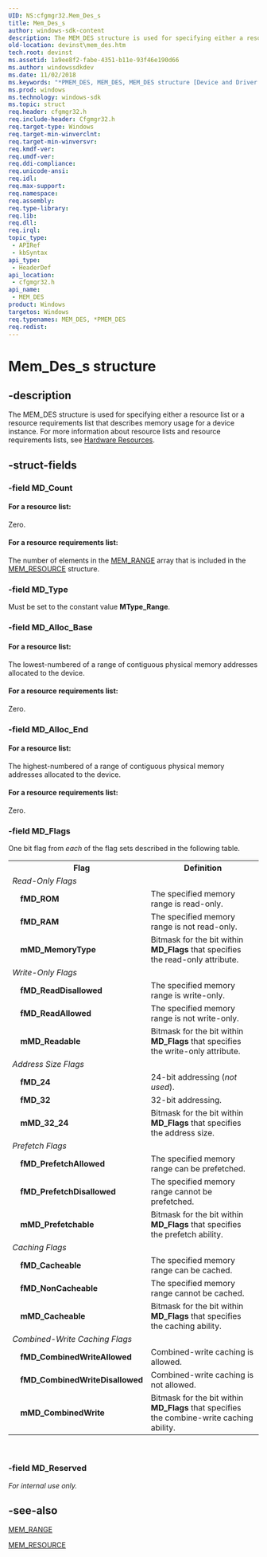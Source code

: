 ```yaml
---
UID: NS:cfgmgr32.Mem_Des_s
title: Mem_Des_s
author: windows-sdk-content
description: The MEM_DES structure is used for specifying either a resource list or a resource requirements list that describes memory usage for a device instance. For more information about resource lists and resource requirements lists, see Hardware Resources.
old-location: devinst\mem_des.htm
tech.root: devinst
ms.assetid: 1a9ee8f2-fabe-4351-b11e-93f46e190d66
ms.author: windowssdkdev
ms.date: 11/02/2018
ms.keywords: "*PMEM_DES, MEM_DES, MEM_DES structure [Device and Driver Installation], Mem_Des_s, PMEM_DES, PMEM_DES structure pointer [Device and Driver Installation], cfgmgr32/MEM_DES, cfgmgr32/PMEM_DES, cfgmgrst_cdbb69b5-e18f-4721-bb66-c6160d959f10.xml, devinst.mem_des"
ms.prod: windows
ms.technology: windows-sdk
ms.topic: struct
req.header: cfgmgr32.h
req.include-header: Cfgmgr32.h
req.target-type: Windows
req.target-min-winverclnt: 
req.target-min-winversvr: 
req.kmdf-ver: 
req.umdf-ver: 
req.ddi-compliance: 
req.unicode-ansi: 
req.idl: 
req.max-support: 
req.namespace: 
req.assembly: 
req.type-library: 
req.lib: 
req.dll: 
req.irql: 
topic_type:
 - APIRef
 - kbSyntax
api_type:
 - HeaderDef
api_location:
 - cfgmgr32.h
api_name:
 - MEM_DES
product: Windows
targetos: Windows
req.typenames: MEM_DES, *PMEM_DES
req.redist: 
---
```


# Mem_Des_s structure


## -description


The MEM_DES structure is used for specifying either a resource list or a resource requirements list that describes memory usage for a device instance. For more information about resource lists and resource requirements lists, see <a href="https://msdn.microsoft.com/c7a6997b-34f9-4dd9-b384-2321a8b5ce54">Hardware Resources</a>.


## -struct-fields




### -field MD_Count





#### For a resource list:

Zero.



#### For a resource requirements list:

The number of elements in the <a href="https://msdn.microsoft.com/a31ae199-8f4a-4d1f-891c-f1dc11a4edde">MEM_RANGE</a> array that is included in the <a href="https://msdn.microsoft.com/42ecd736-abd3-4ac8-82bb-6bb69af1d96d">MEM_RESOURCE</a> structure.


### -field MD_Type

Must be set to the constant value <b>MType_Range</b>.


### -field MD_Alloc_Base





#### For a resource list:

The lowest-numbered of a range of contiguous physical memory addresses allocated to the device.



#### For a resource requirements list:

Zero.


### -field MD_Alloc_End





#### For a resource list:

The highest-numbered of a range of contiguous physical memory addresses allocated to the device.



#### For a resource requirements list:

Zero.


### -field MD_Flags

One bit flag from <i>each</i> of the flag sets described in the following table.

<table>
<tr>
<th></th>
<th>Flag</th>
<th>Definition</th>
</tr>
<tr>
<td colspan="2">
<i>Read-Only Flags</i>

</td>
<td></td>
</tr>
<tr>
<td></td>
<td>
<b>fMD_ROM</b>

</td>
<td>
The specified memory range is read-only.

</td>
</tr>
<tr>
<td></td>
<td>
<b>fMD_RAM</b>

</td>
<td>
The specified memory range is not read-only.

</td>
</tr>
<tr>
<td></td>
<td>
<b>mMD_MemoryType</b>

</td>
<td>
Bitmask for the bit within <b>MD_Flags</b> that specifies the read-only attribute.

</td>
</tr>
<tr>
<td colspan="2">
<i>Write-Only Flags</i>

</td>
<td></td>
</tr>
<tr>
<td></td>
<td>
<b>fMD_ReadDisallowed</b>

</td>
<td>
The specified memory range is write-only.

</td>
</tr>
<tr>
<td></td>
<td>
<b>fMD_ReadAllowed</b>

</td>
<td>
The specified memory range is not write-only.

</td>
</tr>
<tr>
<td></td>
<td>
<b>mMD_Readable</b>

</td>
<td>
Bitmask for the bit within <b>MD_Flags</b> that specifies the write-only attribute.

</td>
</tr>
<tr>
<td colspan="2">
<i>Address Size Flags</i>

</td>
<td></td>
</tr>
<tr>
<td></td>
<td>
<b>fMD_24</b>

</td>
<td>
24-bit addressing (<i>not used</i>).

</td>
</tr>
<tr>
<td></td>
<td>
<b>fMD_32</b>

</td>
<td>
32-bit addressing.

</td>
</tr>
<tr>
<td></td>
<td>
<b>mMD_32_24</b>

</td>
<td>
Bitmask for the bit within <b>MD_Flags</b> that specifies the address size.

</td>
</tr>
<tr>
<td colspan="2">
<i>Prefetch Flags</i>

</td>
<td></td>
</tr>
<tr>
<td></td>
<td>
<b>fMD_PrefetchAllowed</b>

</td>
<td>
The specified memory range can be prefetched.

</td>
</tr>
<tr>
<td></td>
<td>
<b>fMD_PrefetchDisallowed</b>

</td>
<td>
The specified memory range cannot be prefetched.

</td>
</tr>
<tr>
<td></td>
<td>
<b>mMD_Prefetchable</b>

</td>
<td>
Bitmask for the bit within <b>MD_Flags</b> that specifies the prefetch ability.

</td>
</tr>
<tr>
<td colspan="2">
<i>Caching Flags</i>

</td>
<td></td>
</tr>
<tr>
<td></td>
<td>
<b>fMD_Cacheable</b>

</td>
<td>
The specified memory range can be cached.

</td>
</tr>
<tr>
<td></td>
<td>
<b>fMD_NonCacheable</b>

</td>
<td>
The specified memory range cannot be cached.

</td>
</tr>
<tr>
<td></td>
<td>
<b>mMD_Cacheable</b>

</td>
<td>
Bitmask for the bit within <b>MD_Flags</b> that specifies the caching ability.

</td>
</tr>
<tr>
<td colspan="2">
<i>Combined-Write Caching Flags</i>

</td>
<td></td>
</tr>
<tr>
<td></td>
<td>
<b>fMD_CombinedWriteAllowed</b>

</td>
<td>
Combined-write caching is allowed.

</td>
</tr>
<tr>
<td></td>
<td>
<b>fMD_CombinedWriteDisallowed</b>

</td>
<td>
Combined-write caching is not allowed.

</td>
</tr>
<tr>
<td></td>
<td>
<b>mMD_CombinedWrite</b>

</td>
<td>
Bitmask for the bit within <b>MD_Flags</b> that specifies the combine-write caching ability.

</td>
</tr>
</table>
 


### -field MD_Reserved

<i>For internal use only.</i>


## -see-also




<a href="https://msdn.microsoft.com/a31ae199-8f4a-4d1f-891c-f1dc11a4edde">MEM_RANGE</a>



<a href="https://msdn.microsoft.com/42ecd736-abd3-4ac8-82bb-6bb69af1d96d">MEM_RESOURCE</a>
 

 

